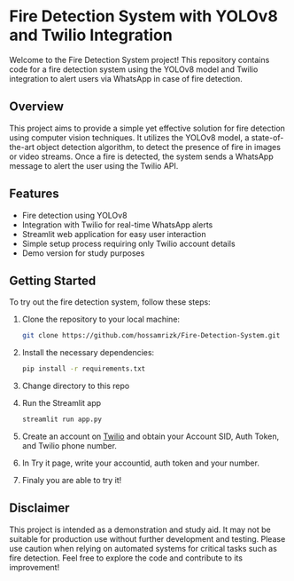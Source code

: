 # Fire Detection System with YOLOv8 and Twilio Integration

Welcome to the Fire Detection System project! This repository contains code for a fire detection system using the YOLOv8 model and Twilio integration to alert users via WhatsApp in case of fire detection.

## Overview

This project aims to provide a simple yet effective solution for fire detection using computer vision techniques. It utilizes the YOLOv8 model, a state-of-the-art object detection algorithm, to detect the presence of fire in images or video streams. Once a fire is detected, the system sends a WhatsApp message to alert the user using the Twilio API.

## Features

- Fire detection using YOLOv8
- Integration with Twilio for real-time WhatsApp alerts
- Streamlit web application for easy user interaction
- Simple setup process requiring only Twilio account details
- Demo version for study purposes

## Getting Started

To try out the fire detection system, follow these steps:

1. Clone the repository to your local machine:

   ```bash
   git clone https://github.com/hossamrizk/Fire-Detection-System.git

2. Install the necessary dependencies:
   
   ```bash
   pip install -r requirements.txt
   
3. Change directory to this repo
4. Run the Streamlit app

   ```bash
   streamlit run app.py

3. Create an account on [Twilio](https://www.twilio.com/en-us) and obtain your Account SID, Auth Token, and Twilio phone number.
4. In Try it page, write your accountid, auth token and your number.
5. Finaly you are able to try it!
## Disclaimer
This project is intended as a demonstration and study aid. It may not be suitable for production use without further development and testing. Please use caution when relying on automated systems for critical tasks such as fire detection. 
Feel free to explore the code and contribute to its improvement!
